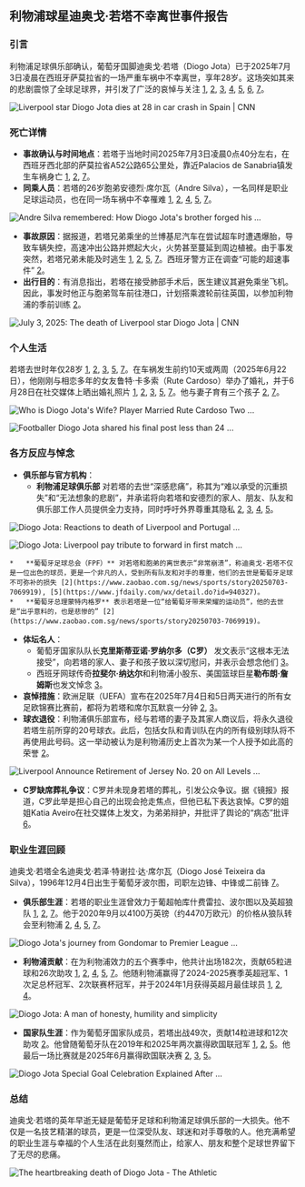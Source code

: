 ## 利物浦球星迪奥戈·若塔不幸离世事件报告

### 引言

利物浦足球俱乐部确认，葡萄牙国脚迪奥戈·若塔（Diogo Jota）已于2025年7月3日凌晨在西班牙萨莫拉省的一场严重车祸中不幸离世，享年28岁。这场突如其来的悲剧震惊了全球足球界，并引发了广泛的哀悼与关注 [1](http://www.news.cn/20250703/34632e121f864ebf9a78c2b5cd994d14/c.html), [2](https://www.zaobao.com.sg/news/sports/story20250703-7069919), [3](https://www.olympics.com/zh/news/tributes-portugal-football-star-diogo-jota), [4](https://m.dongqiudi.com/article/5206749.html), [5](https://www.jfdaily.com/wx/detail.do?id=940327), [6](https://cj.sina.cn/articles/view/1698513182/653d411e04001mgr2?froms=ggmp), [7](https://www.cqnews.net/1/detail/1390380609029668864/app/content_1390380609029668864.html?cid=500776517)。

![Liverpool star Diogo Jota dies at 28 in car crash in Spain | CNN](https://media.cnn.com/api/v1/images/stellar/prod/ap25071524393652.jpg?c=original)

### 死亡详情

*   **事故确认与时间地点**：若塔于当地时间2025年7月3日凌晨0点40分左右，在西班牙西北部的萨莫拉省A52公路65公里处，靠近Palacios de Sanabria镇发生车祸身亡 [1](http://www.news.cn/20250703/34632e121f864ebf9a78c2b5cd994d14/c.html), [2](https://www.zaobao.com.sg/news/sports/story20250703-7069919), [7](https://www.cqnews.net/1/detail/1390380609029668864/app/content_1390380609029668864.html?cid=500776517)。
*   **同乘人员**：若塔的26岁胞弟安德烈·席尔瓦（Andre Silva），一名同样是职业足球运动员，也在同一场车祸中不幸罹难 [1](http://www.news.cn/20250703/34632e121f864ebf9a78c2b5cd994d14/c.html), [2](https://www.zaobao.com.sg/news/sports/story20250703-7069919), [4](https://m.dongqiudi.com/article/5206749.html), [5](https://www.jfdaily.com/wx/detail.do?id=940327), [7](https://www.cqnews.net/1/detail/1390380609029668864/app/content_1390380609029668864.html?cid=500776517)。

![Andre Silva remembered: How Diogo Jota's brother forged his ...](https://static01.nyt.com/athletic/uploads/wp/2025/07/04080322/GettyImages-2062986300-scaled.jpg)

*   **事故原因**：据报道，若塔兄弟乘坐的兰博基尼汽车在尝试超车时遭遇爆胎，导致车辆失控，高速冲出公路并燃起大火，火势甚至蔓延到周边植被。由于事发突然，若塔兄弟未能及时逃生 [1](http://www.news.cn/20250703/34632e121f864ebf9a78c2b5cd994d14/c.html), [2](https://www.zaobao.com.sg/news/sports/story20250703-7069919), [5](https://www.jfdaily.com/wx/detail.do?id=940327), [7](https://www.cqnews.net/1/detail/1390380609029668864/app/content_1390380609029668864.html?cid=500776517)。西班牙警方正在调查“可能的超速事件” [2](https://www.zaobao.com.sg/news/sports/story20250703-7069919)。
*   **出行目的**：有消息指出，若塔在接受肺部手术后，医生建议其避免乘坐飞机。因此，事发时他正与胞弟驾车前往港口，计划搭乘渡轮前往英国，以参加利物浦的季前训练 [2](https://www.zaobao.com.sg/news/sports/story20250703-7069919)。

![July 3, 2025: The death of Liverpool star Diogo Jota | CNN](https://media.cnn.com/api/v1/images/stellar/prod/gettyimages-2217991655.jpg?c=original)

### 个人生活

若塔去世时年仅28岁 [1](http://www.news.cn/20250703/34632e121f864ebf9a78c2b5cd994d14/c.html), [2](https://www.zaobao.com.sg/news/sports/story20250703-7069919), [3](https://www.olympics.com/zh/news/tributes-portugal-football-star-diogo-jota), [5](https://www.jfdaily.com/wx/detail.do?id=940327), [7](https://www.cqnews.net/1/detail/1390380609029668864/app/content_1390380609029668864.html?cid=500776517)。在车祸发生前约10天或两周（2025年6月22日），他刚刚与相恋多年的女友鲁特·卡多索（Rute Cardoso）举办了婚礼，并于6月28日在社交媒体上晒出婚礼照片 [1](http://www.news.cn/20250703/34632e121f864ebf9a78c2b5cd994d14/c.html), [2](https://www.zaobao.com.sg/news/sports/story20250703-7069919), [3](https://www.olympics.com/zh/news/tributes-portugal-football-star-diogo-jota), [5](https://www.jfdaily.com/wx/detail.do?id=940327), [7](https://www.cqnews.net/1/detail/1390380609029668864/app/content_1390380609029668864.html?cid=500776517)。他与妻子育有三个孩子 [2](https://www.zaobao.com.sg/news/sports/story20250703-7069919), [7](https://www.cqnews.net/1/detail/1390380609029668864/app/content_1390380609029668864.html?cid=500776517)。

![Who is Diogo Jota's Wife? Player Married Rute Cardoso Two ...](https://d.newsweek.com/en/full/2676355/liverpools-diogo-jota-tributes.png)

![Footballer Diogo Jota shared his final post less than 24 ...](https://lookaside.fbsbx.com/lookaside/crawler/media/?media_id=1110380244495740)

### 各方反应与悼念

*   **俱乐部与官方机构**：
    *   **利物浦足球俱乐部** 对若塔的去世“深感悲痛”，称其为“难以承受的沉重损失”和“无法想象的悲剧”，并承诺将向若塔和安德烈的家人、朋友、队友和俱乐部工作人员提供全力支持，同时呼吁外界尊重其隐私 [2](https://www.zaobao.com.sg/news/sports/story20250703-7069919), [3](https://www.olympics.com/zh/news/tributes-portugal-football-star-diogo-jota), [4](https://m.dongqiudi.com/article/5206749.html), [5](https://www.jfdaily.com/wx/detail.do?id=940327)。

![Diogo Jota: Reactions to death of Liverpool and Portugal ...](https://www.aljazeera.com/wp-content/uploads/2025/07/GettyImages-1878227292-1751536130.jpg?resize=1920%2C1440)

![Diogo Jota: Liverpool pay tribute to forward in first match ...](https://ichef.bbci.co.uk/ace/standard/3840/cpsprodpb/29b5/live/20f9d160-5ff3-11f0-b5c5-012c5796682d.jpg)

    *   **葡萄牙足球总会（FPF）** 对若塔和胞弟的离世表示“非常崩溃”，称迪奥戈·若塔不仅是一位出色的球员，更是一个非凡的人，受到所有队友和对手的尊重，他们的去世是葡萄牙足球不可弥补的损失 [2](https://www.zaobao.com.sg/news/sports/story20250703-7069919), [5](https://www.jfdaily.com/wx/detail.do?id=940327)。
    *   **葡萄牙总理蒙特内格罗** 表示若塔是一位“给葡萄牙带来荣耀的运动员”，他的去世是“出乎意料的，也是悲惨的” [2](https://www.zaobao.com.sg/news/sports/story20250703-7069919)。
*   **体坛名人**：
    *   葡萄牙国家队队长**克里斯蒂亚诺·罗纳尔多（C罗）** 发文表示“这根本无法接受”，向若塔的家人、妻子和孩子致以深切慰问，并表示会想念他们 [3](https://www.olympics.com/zh/news/tributes-portugal-football-star-diogo-jota)。
    *   西班牙网球传奇**拉斐尔·纳达尔**和利物浦小股东、美国篮球巨星**勒布朗·詹姆斯**也发文悼念 [3](https://www.olympics.com/zh/news/tributes-portugal-football-star-diogo-jota)。
*   **哀悼措施**：欧洲足联（UEFA）宣布在2025年7月4日和5日两天进行的所有女足欧锦赛比赛前，都将为若塔和席尔瓦默哀一分钟 [2](https://www.zaobao.com.sg/news/sports/story20250703-7069919), [3](https://www.olympics.com/zh/news/tributes-portugal-football-star-diogo-jota)。
*   **球衣退役**：利物浦俱乐部宣布，经与若塔的妻子及其家人商议后，将永久退役若塔生前所穿的20号球衣。此后，包括女队和青训队在内的所有级别球队将不再使用此号码。这一举动被认为是利物浦历史上首次为某一个人授予如此高的荣誉 [2](https://www.zaobao.com.sg/news/sports/story20250703-7069919)。

![Liverpool Announce Retirement of Jersey No. 20 on All Levels ...](https://theplayoffs.news/en/wp-content/uploads/2025/07/Liverpool-Announce-Retirement-of-Jersey-No.-20-on-All-Levels-to-Honour-Diogo-Jota-Legacy-scaled.jpg)

*   **C罗缺席葬礼争议**：C罗并未现身若塔的葬礼，引发公众争议。据《镜报》报道，C罗此举是担心自己的出现会抢走焦点，但他已私下表达哀悼。C罗的姐姐Katia Aveiro在社交媒体上发文，为弟弟辩护，并批评了舆论的“病态”批评 [6](https://cj.sina.cn/articles/view/1698513182/653d411e04001mgr2?froms=ggmp)。

### 职业生涯回顾

迪奥戈·若塔全名迪奥戈·若泽·特谢拉·达·席尔瓦（Diogo José Teixeira da Silva），1996年12月4日出生于葡萄牙波尔图，司职左边锋、中锋或二前锋 [7](https://www.cqnews.net/1/detail/1390380609029668864/app/content_1390380609029668864.html?cid=500776517)。

*   **俱乐部生涯**：若塔的职业生涯曾效力于葡超帕库什费雷拉、波尔图以及英超狼队 [1](http://www.news.cn/20250703/34632e121f864ebf9a78c2b5cd994d14/c.html), [2](https://www.zaobao.com.sg/news/sports/story20250703-7069919), [7](https://www.cqnews.net/1/detail/1390380609029668864/app/content_1390380609029668864.html?cid=500776517)。他于2020年9月以4100万英镑（约4470万欧元）的价格从狼队转会至利物浦 [2](https://www.zaobao.com.sg/news/sports/story20250703-7069919), [4](https://m.dongqiudi.com/article/5206749.html), [5](https://www.jfdaily.com/wx/detail.do?id=940327), [7](https://www.cqnews.net/1/detail/1390380609029668864/app/content_1390380609029668864.html?cid=500776517)。

![Diogo Jota's journey from Gondomar to Premier League ...](https://anfieldindex.com/wp-content/uploads/2025/07/imago1062437843-scaled.jpg)

*   **利物浦贡献**：在为利物浦效力的五个赛季中，他共计出场182次，贡献65粒进球和26次助攻 [1](http://www.news.cn/20250703/34632e121f864ebf9a78c2b5cd994d14/c.html), [2](https://www.zaobao.com.sg/news/sports/story20250703-7069919), [4](https://m.dongqiudi.com/article/5206749.html), [5](https://www.jfdaily.com/wx/detail.do?id=940327), [7](https://www.cqnews.net/1/detail/1390380609029668864/app/content_1390380609029668864.html?cid=500776517)。他随利物浦赢得了2024-2025赛季英超冠军、1次足总杯冠军、2次联赛杯冠军，并于2024年1月获得英超月最佳球员 [1](http://www.news.cn/20250703/34632e121f864ebf9a78c2b5cd994d14/c.html), [2](https://www.zaobao.com.sg/news/sports/story20250703-7069919), [4](https://m.dongqiudi.com/article/5206749.html)。

![Diogo Jota: A man of honesty, humility and simplicity](https://resources.premierleague.pulselive.com/premierleague/photo/2025/07/04/ea61c681-dc00-4798-a8ba-e7aca40bd1a2/Diogo-Jota-lifts-the-Premier-League-Trophy.jpg)

*   **国家队生涯**：作为葡萄牙国家队成员，若塔出战49次，贡献14粒进球和12次助攻 [2](https://www.zaobao.com.sg/news/sports/story20250703-7069919)。他曾随葡萄牙队在2019年和2025年两次赢得欧国联冠军 [1](http://www.news.cn/20250703/34632e121f864ebf9a78c2b5cd994d14/c.html), [2](https://www.zaobao.com.sg/news/sports/story20250703-7069919), [5](https://www.jfdaily.com/wx/detail.do?id=940327)。他最后一场比赛就是2025年6月赢得欧国联决赛 [2](https://www.zaobao.com.sg/news/sports/story20250703-7069919), [3](https://www.olympics.com/zh/news/tributes-portugal-football-star-diogo-jota), [5](https://www.jfdaily.com/wx/detail.do?id=940327)。

![Diogo Jota Special Goal Celebration Explained After ...](https://anfieldindex.com/wp-content/uploads/2024/02/imago1040710396h-scaled.jpg)

### 总结

迪奥戈·若塔的英年早逝无疑是葡萄牙足球和利物浦足球俱乐部的一大损失。他不仅是一名技艺精湛的球员，更是一位深受队友、球迷和对手尊敬的人。他充满希望的职业生涯与幸福的个人生活在此刻戛然而止，给家人、朋友和整个足球世界留下了无尽的悲痛。

![The heartbreaking death of Diogo Jota - The Athletic](https://static01.nyt.com/athletic/uploads/wp/2025/07/03151639/GettyImages-2217001572-scaled.jpg)